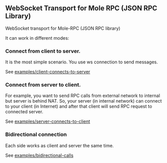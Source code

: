 ## WebSocket Transport for Mole RPC (JSON RPC Library)

WebSocket transport for Mole-RPC (JSON RPC library)

It can work in different modes:

### Connect from client to server.

It is the most simple scenario. You use ws connection to send messages.

See [examples/client-connects-to-server](./examples/client-connects-to-server/)

### Connect from server to client.

For example, you want to send RPC calls from external network to internal but server is behind NAT. So, your server (in internal network) can connect to your client (in Internet) and after that client will send RPC request to connected server.

See [examples/server-connects-to-client](./examples/server-connects-to-client/)

### Bidirectional connection

Each side works as client and server the same time.

See [examples/bidirectional-calls](./examples/bidirectional-calls/)
